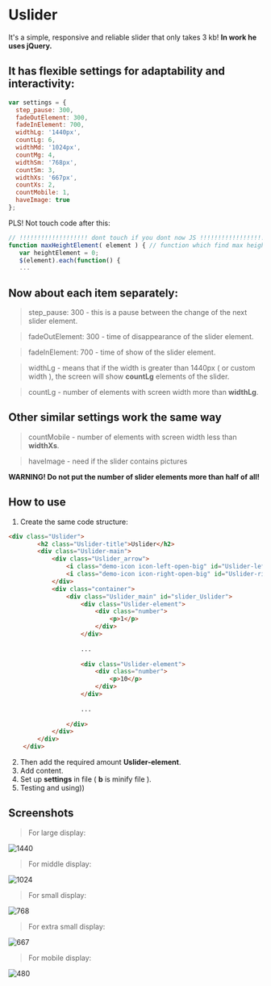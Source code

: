 # Uslider
It's a simple, responsive and reliable slider that only takes 3 kb!
**In work he uses jQuery.**

## It has flexible settings for adaptability and interactivity:

```javascript
var settings = { 
  step_pause: 300, 
  fadeOutElement: 300, 
  fadeInElement: 700, 
  widthLg: '1440px', 
  countLg: 6, 
  widthMd: '1024px', 
  countMg: 4, 
  widthSm: '768px', 
  countSm: 3, 
  widthXs: '667px', 
  countXs: 2, 
  countMobile: 1, 
  haveImage: true 
};
```

PLS! Not touch code after this:

```javascript
// !!!!!!!!!!!!!!!!!!! dont touch if you dont now JS !!!!!!!!!!!!!!!!!!!!!! //
function maxHeightElement( element ) { // function which find max height in element
   var heightElement = 0;
   $(element).each(function() {
   ...
```

## Now about each item separately:

> step_pause: 300 - this is a pause between the change of the next slider element.

> fadeOutElement: 300 - time of disappearance of the slider element.

> fadeInElement: 700 - time of show of the slider element.

> widthLg - means that if the width is greater than 1440px ( or custom width ), the screen will show **countLg** elements of the slider.

> countLg - number of elements with screen width more than **widthLg**.

## Other similar settings work the same way

> countMobile - number of elements with screen width less than **widthXs**.

> haveImage - need if the slider contains pictures

**WARNING! Do not put the number of slider elements more than half of all!**

## How to use

1. Create the same code structure:

```html
<div class="Uslider">
        <h2 class="Uslider-title">Uslider</h2>
        <div class="Uslider-main">
            <div class="Uslider_arrow">
                <i class="demo-icon icon-left-open-big" id="Uslider-left"></i> <!-- you can use any button, he must have id "Uslider-left" -->
                <i class="demo-icon icon-right-open-big" id="Uslider-right"></i> <!-- you can use any button, he must have id "Uslider-right" -->
            </div>
            <div class="container">
                <div class="Uslider_main" id="slider_Uslider">
                    <div class="Uslider-element">
                        <div class="number">
                            <p>1</p>
                        </div>
                    </div>
                    
                    ...
                    
                    <div class="Uslider-element">
                        <div class="number">
                            <p>10</p>
                        </div>
                    </div>
                    
                    ...
                    
                </div>
            </div>
        </div>
    </div>
```

2. Then add the required amount **Uslider-element**.
3. Add content.
4. Set up **settings** in file ( **b** is minify file ).
5. Testing and using))

## Screenshots

> For large display:

![1440](https://github.com/DLMykolaIvanov/Uslider-0.0.1-Alpha/blob/master/imgREADME/1440.png)

> For middle display:

![1024](https://github.com/DLMykolaIvanov/Uslider-0.0.1-Alpha/blob/master/imgREADME/1024.png)

> For small display:

![768](https://github.com/DLMykolaIvanov/Uslider-0.0.1-Alpha/blob/master/imgREADME/768.png)

> For extra small display:

![667](https://github.com/DLMykolaIvanov/Uslider-0.0.1-Alpha/blob/master/imgREADME/667.png)

> For mobile display:

![480](https://github.com/DLMykolaIvanov/Uslider-0.0.1-Alpha/blob/master/imgREADME/480.png)
